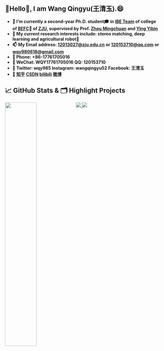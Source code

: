 

## 👋Hello🙂, I am Wang Qingyu(王清玉).😄


- **🔭 I’m currently a second-year Ph.D. student🎓 in [IBE Team](http://ibe.zju.edu.cn/index.html) of college of [BEFC](http://www.caefs.zju.edu.cn/english/)🚜  of [ZJU](https://www.zju.edu.cn/), supervised by Prof. [Zhou Mingchuan](https://github.com/zhoushuai123) and [Ying Yibin](https://person.zju.edu.cn/0089059)**
- **🌱 My current research interests include: stereo matching, deep learning and agricultural robot🤖**
- **📫 My Email address: 12013027@zju.edu.cn or 120153710@qq.com or wqy980618@gmail.com**
- **📱 Phone: +86-17761705016**
- **💬 WeChat: WQY17761705016 QQ: 120153710**
- **🙋 Twitter: wqy985 Instagram: wangqingyu52 Facebook: 王清玉** 
- **👀 [知乎](https://www.zhihu.com/people/wqy-20-44) [CSDN](https://blog.csdn.net/qq_38436082?spm=1000.2115.3001.5343) [bilibili](https://space.bilibili.com/183915820) [微博](https://weibo.com/7082106592/profile?rightmod=1&wvr=6&mod=personinfo&is_all=1)**

## &#x1f4c8; GitHub Stats & 🗂️ Highlight Projects

<a href="https://github.com/wangqingyu985">
    <img align="left" width="45%" src="https://github-readme-stats.vercel.app/api?username=wangqingyu985&theme=nightowl&show_icons=true" />
</a>

<a href="https://github.com/wangqingyu985/Stereo_Matching">
  <img src="https://github-readme-stats.vercel.app/api/pin/?username=wangqingyu985&repo=Stereo_Matching&theme=tokyonight&show_icons=true" />
</a>

<a href="https://github.com/wangqingyu985/SLAM">
  <img src="https://github-readme-stats.vercel.app/api/pin/?username=wangqingyu985&repo=SLAM&theme=tokyonight&show_icons=true" />
</a>







